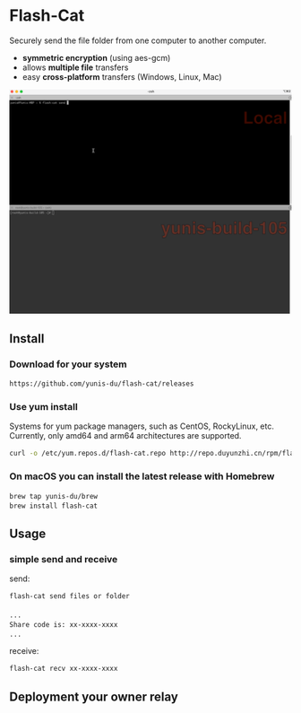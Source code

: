 # Flash-Cat

Securely send the file folder from one computer to another computer.

- **symmetric encryption** (using aes-gcm)
- allows **multiple file** transfers
- easy **cross-platform** transfers (Windows, Linux, Mac)

![dream_TradingCard](./flash-cat-demo.gif)

## Install

### Download for your system
```bash
https://github.com/yunis-du/flash-cat/releases
```

### Use yum install
Systems for yum package managers, such as CentOS, RockyLinux, etc. Currently, only amd64 and arm64 architectures are supported.

```bash
curl -o /etc/yum.repos.d/flash-cat.repo http://repo.duyunzhi.cn/rpm/flash-cat/flash-cat.repo && sudo yum install flash-cat -y
```

### On macOS you can install the latest release with Homebrew
```bash
brew tap yunis-du/brew
brew install flash-cat
```

## Usage

### simple send and receive
send:
```bash
flash-cat send files or folder

...
Share code is: xx-xxxx-xxxx
...
```
receive:
```bash
flash-cat recv xx-xxxx-xxxx
```

## Deployment your owner relay